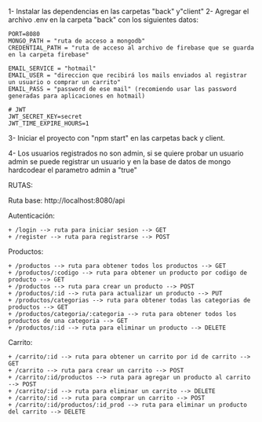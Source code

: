 1- Instalar las dependencias en las carpetas "back" y"client"
2- Agregar el archivo .env en la carpeta "back" con los siguientes datos:

    PORT=8080
    MONGO_PATH = "ruta de acceso a mongodb"
    CREDENTIAL_PATH = "ruta de acceso al archivo de firebase que se guarda en la carpeta firebase"

    EMAIL_SERVICE = "hotmail"
    EMAIL_USER = "direccion que recibirá los mails enviados al registrar un usuario o comprar un carrito"
    EMAIL_PASS = "password de ese mail" (recomiendo usar las password generadas para aplicaciones en hotmail)

    # JWT
    JWT_SECRET_KEY=secret
    JWT_TIME_EXPIRE_HOURS=1

3- Iniciar el proyecto con "npm start" en las carpetas back y client.

4- Los usuarios registrados no son admin, si se quiere probar un usuario admin se puede registrar un usuario
y en la base de datos de mongo hardcodear el parametro admin a "true"


RUTAS:

Ruta base: http://localhost:8080/api

  Autenticación:

    + /login --> ruta para iniciar sesion --> GET
    + /register --> ruta para registrarse --> POST

  Productos:

    + /productos --> ruta para obtener todos los productos --> GET
    + /productos/:codigo --> ruta para obtener un producto por codigo de producto --> GET
    + /productos --> ruta para crear un producto --> POST
    + /productos/:id --> ruta para actualizar un producto --> PUT
    + /productos/categorias --> ruta para obtener todas las categorias de productos --> GET
    + /productos/categoria/:categoria --> ruta para obtener todos los productos de una categoria --> GET
    + /productos/:id --> ruta para eliminar un producto --> DELETE

  Carrito:

    + /carrito/:id --> ruta para obtener un carrito por id de carrito --> GET
    + /carrito --> ruta para crear un carrito --> POST
    + /carrito/:id/productos --> ruta para agregar un producto al carrito --> POST
    + /carrito/:id --> ruta para eliminar un carrito --> DELETE
    + /carrito/:id --> ruta para comprar un carrito --> POST
    + /carrito/:id/productos/:id_prod --> ruta para eliminar un producto del carrito --> DELETE